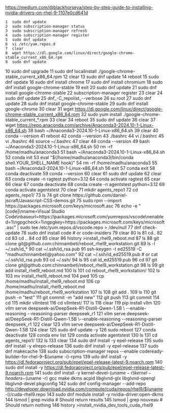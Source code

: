 https://medium.com/@blackhorseya/step-by-step-guide-to-installing-nvidia-drivers-on-rhel-9-1107e0cd641d

    1  sudo dnf update
    2  sudo subscription-manager status
    3  sudo subscription-manager refresh
    4  sudo subscription-manager register
    5  sudo dnf update
    6  vi /etc/yum.repos.d
    7  clear
    8  wget https://dl.google.com/linux/direct/google-chrome-stable_current_x86_64.rpm
    9  sudo dnf update
   10  sudo dnf upgrade
   11  sudo dnf localinstall ./google-chrome-stable_current_x86_64.rpm
   12  clear
   13  sudo dnf update
   14  reboot
   15  sudo dnf update
   16  sudo dnf install chrome
   17  sudo dnf install chromium
   18  sudo dnf install google-chrome-stable
   19  exit
   20  sudo dnf update
   21  sudo dnf install google-chrome-stable
   22  subscription-manager register
   23  clear
   24  sudo dnf update
   25  dnf_-C_repolist_--verbose
   26  su root
   27  sudo dnf update
   28  sudo dnf install google-chrome-stable
   29  sudo dnf install google-chrome
   30  clear
   31  wget https://dl.google.com/linux/direct/google-chrome-stable_current_x86_64.rpm
   32  sudo yum install ./google-chrome-stable_current_*.rpm
   33  clear
   34  reboot
   35  sudo dnf update
   36  clear
   37  wget https://repo.anaconda.com/archive/Anaconda3-2024.10-1-Linux-x86_64.sh
   38  bash ~/Anaconda3-2024.10-1-Linux-x86_64.sh
   39  clear
   40  conda --version
   41  reboot
   42  conda --version
   43  ./bashrc
   44  vi /.bashrc
   45  vi ./bashrc
   46  source ~/.bashrc
   47  clear
   48  conda --version
   49  bash ~/Anaconda3-2024.10-1-Linux-x86_64.sh
   50  rm -rf /home/madhu/anaconda3
   51  bash ~/Anaconda3-2024.10-1-Linux-x86_64.sh
   52  conda init
   53  eval "$(/home/madhu/anaconda3/bin/conda shell.YOUR_SHELL_NAME hook)" 
   54  rm -rf /home/madhu/anaconda3
   55  bash ~/Anaconda3-2024.10-1-Linux-x86_64.sh
   56  exit
   57  conda exit
   58  conda deactivate
   59  conda --version
   60  clear
   61  sudo dnf update
   62  clear
   63  conda create -n ragtest python=3.12
   64  conda activate ragtest
   65  cear
   66  clear
   67  conda deactivate
   68  conda create -n agentstest python=3.12
   69  conda activate agentstest
   70  clear
   71  mkdir agents_repo1
   72  cd agents_repo1/
   73  ls
   74  git clone https://github.com/daniel-jscraft/Javascript-CSS-demos.git
   75  sudo rpm --import https://packages.microsoft.com/keys/microsoft.asc
   76  echo -e "[code]\nname=Visual Studio Code\nbaseurl=https://packages.microsoft.com/yumrepos/vscode\nenabled=1\ngpgcheck=1\ngpgkey=https://packages.microsoft.com/keys/microsoft.asc" | sudo tee /etc/yum.repos.d/vscode.repo > /dev/null
   77  dnf check-update
   78  sudo dnf install code # or code-insiders
   79  clear
   80  ls
   81  cd..
   82  cd
   83  cd ..
   84  cd
   85  clear
   86  history >install_rhel9_reboot.md
   87  ls
   88  git clone git@github.com:chinnambeti/reboot_rhel9_workstation.git
   89  ls -l ~/.ssh/id_*
   90  cat ~/.ssh/id_rsa.pub
   91  ssh-keygen -t ed25519 -C "madhuchinnambeti@yahoo.com"
   92  cat ~/.ssh/id_ed25519.pub  # or cat ~/.ssh/id_rsa.pub
   93  cd ~/.ssh/
   94  ls
   95  cat id_ed25519.pub
   96  cd
   97  git clone git@github.com:chinnambeti/reboot_rhel9_workstation.git
   98  ls 
   99  git add install_rhel9_reboot.md
  100  ls
  101  cd reboot_rhel9_workstation/
  102  ls
  103  mv install_rhel9_reboot.md
  104  pwd
  105  cp /home/madhu/install_rhel9_reboot.md 
  106  cp /home/madhu/install_rhel9_reboot.md /home/madhu/reboot_rhel9_workstation
  107  ls
  108  git add .
  109  ls
  110  git push -n "test"
  111  git commit -m "add new"
  112  git push 
  113  git commit
  114  cd
  115  mkdir vllmtest
  116  cd vllmtest/
  117  ls
  118  clear
  119  pip install vllm
  120  vllm serve deepseek-ai/DeepSeek-R1-Distill-Qwen-1.5B \ --enable-reasoning --reasoning-parser deepseek_r1
  121  vllm serve deepseek-ai/DeepSeek-R1-Distill-Qwen-1.5B \--enable-reasoning --reasoning-parser deepseek_r1
  122  clear
  123  vllm serve deepseek-ai/DeepSeek-R1-Distill-Qwen-1.5B
  124  clear
  125  sudo dnf update -y
  126  sudo reboot
  127  conda deactivate
  128  conda env list
  129  conda activate agentstest
  130  ls
  131  cd agents_repo1/
  132  ls
  133  clear
  134  sudo dnf install -y epel-release
  135  sudo dnf install -y elrepo-release
  136  sudo dnf install -y epel-release
  137  sudo dnf makecache
  138  sudo subscription-manager repos --enable codeready-builder-for-rhel-9-$(uname -i)-rpms
  139  udo dnf install -y https://dl.fedoraproject.org/pub/epel/epel-release-latest-9.noarch.rpm
  140  sudo dnf install -y https://dl.fedoraproject.org/pub/epel/epel-release-latest-9.noarch.rpm
  141  sudo dnf install -y kernel-devel-$(uname -r) kernel-headers-$(uname -r) gcc make dkms acpid libglvnd-glx libglvnd-opengl libglvnd-devel pkgconfig
  142  sudo dnf config-manager --add-repo http://developer.download.nvidia.com/compute/cuda/repos/rhel9/$(uname -i)/cuda-rhel9.repo
  143  sudo dnf module install -y nvidia-driver:open-dkms
  144  lsmod | grep nvidia  # Should return results
  145  lsmod | grep nouveau  # Should return nothing
  146  history >install_nvidia_dev_tools_cuda_rhel9
